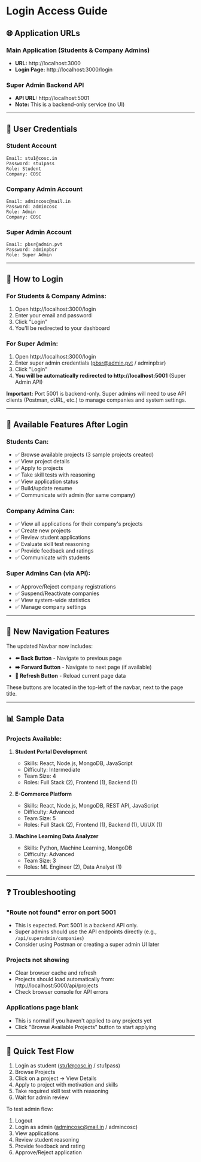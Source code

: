 # Login Access Guide

## 🌐 Application URLs

### Main Application (Students & Company Admins)
- **URL:** http://localhost:3000
- **Login Page:** http://localhost:3000/login

### Super Admin Backend API
- **API URL:** http://localhost:5001
- **Note:** This is a backend-only service (no UI)

---

## 👥 User Credentials

### Student Account
```
Email: stu1@cosc.in
Password: stu1pass
Role: Student
Company: COSC
```

### Company Admin Account
```
Email: admincosc@mail.in
Password: admincosc
Role: Admin
Company: COSC
```

### Super Admin Account
```
Email: pbsr@admin.pvt
Password: adminpbsr
Role: Super Admin
```

---

## 🔐 How to Login

### For Students & Company Admins:
1. Open http://localhost:3000/login
2. Enter your email and password
3. Click "Login"
4. You'll be redirected to your dashboard

### For Super Admin:
1. Open http://localhost:3000/login
2. Enter super admin credentials (pbsr@admin.pvt / adminpbsr)
3. Click "Login"
4. **You will be automatically redirected to http://localhost:5001** (Super Admin API)

**Important:** Port 5001 is backend-only. Super admins will need to use API clients (Postman, cURL, etc.) to manage companies and system settings.

---

## 🚀 Available Features After Login

### Students Can:
- ✅ Browse available projects (3 sample projects created)
- ✅ View project details
- ✅ Apply to projects
- ✅ Take skill tests with reasoning
- ✅ View application status
- ✅ Build/update resume
- ✅ Communicate with admin (for same company)

### Company Admins Can:
- ✅ View all applications for their company's projects
- ✅ Create new projects
- ✅ Review student applications
- ✅ Evaluate skill test reasoning
- ✅ Provide feedback and ratings
- ✅ Communicate with students

### Super Admins Can (via API):
- ✅ Approve/Reject company registrations
- ✅ Suspend/Reactivate companies
- ✅ View system-wide statistics
- ✅ Manage company settings

---

## 🔧 New Navigation Features

The updated Navbar now includes:
- **⬅️ Back Button** - Navigate to previous page
- **➡️ Forward Button** - Navigate to next page (if available)
- **🔄 Refresh Button** - Reload current page data

These buttons are located in the top-left of the navbar, next to the page title.

---

## 📊 Sample Data

### Projects Available:
1. **Student Portal Development**
   - Skills: React, Node.js, MongoDB, JavaScript
   - Difficulty: Intermediate
   - Team Size: 4
   - Roles: Full Stack (2), Frontend (1), Backend (1)

2. **E-Commerce Platform**
   - Skills: React, Node.js, MongoDB, REST API, JavaScript
   - Difficulty: Advanced
   - Team Size: 5
   - Roles: Full Stack (2), Frontend (1), Backend (1), UI/UX (1)

3. **Machine Learning Data Analyzer**
   - Skills: Python, Machine Learning, MongoDB
   - Difficulty: Advanced
   - Team Size: 3
   - Roles: ML Engineer (2), Data Analyst (1)

---

## ❓ Troubleshooting

### "Route not found" error on port 5001
- This is expected. Port 5001 is a backend API only.
- Super admins should use the API endpoints directly (e.g., `/api/superadmin/companies`)
- Consider using Postman or creating a super admin UI later

### Projects not showing
- Clear browser cache and refresh
- Projects should load automatically from: http://localhost:5000/api/projects
- Check browser console for API errors

### Applications page blank
- This is normal if you haven't applied to any projects yet
- Click "Browse Available Projects" button to start applying

---

## 🎯 Quick Test Flow

1. Login as student (stu1@cosc.in / stu1pass)
2. Browse Projects
3. Click on a project → View Details
4. Apply to project with motivation and skills
5. Take required skill test with reasoning
6. Wait for admin review

To test admin flow:
1. Logout
2. Login as admin (admincosc@mail.in / admincosc)
3. View applications
4. Review student reasoning
5. Provide feedback and rating
6. Approve/Reject application
